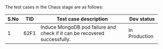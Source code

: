 

 The test cases in the Chaos stage are as follows:

| S.No | TID  | Test case description                                        | Dev status    |
| ---- | ---- | ------------------------------------------------------------ | ------------- |
| 1    | 62F1 | Induce MongoDB pod failure and check if it can be recovered successfully. | In Production |